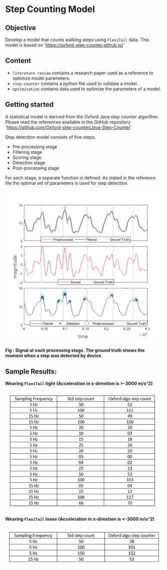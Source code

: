 # Step Counting Model

## Objective
Develop a model that counts walking steps using `FlexiTail` data. This model is based on 'https://oxford-step-counter.github.io/'

## Content
* `literature review` contains a research paper used as a reference to optimize model parameters.
* `step-counter` contains a python file used to validate a model.
* `optimisation` contains data used to optimize the parameters of a model.


  
## Getting started
    
A statistical model is derived from the Oxford Java step counter algorithm. Please read the references available in the GitHub repository 'https://github.com/Oxford-step-counter/Java-Step-Counter'

Step detection model consists of five steps:

* Pre-processing stage
* Filtering stage
* Scoring stage
* Detection stage
* Post-processing stage
    
For each stage, a separate function is defined. As stated in the reference file the optimal set of parameters is used for step detection.

![image](https://github.com/Swapnil-Rakshe/Swapnil-Rakshe/blob/main/Signal%20at%20each%20processing%20stage.png)

**Fig : Signal at each processing stage. The ground truth shows the moment when a step was detected by device.**

    

## Sample Results:

**Wearing `FlexiTail` tight (Acceleration in x-dirextion is >-3000 m/s^2)**

![image](https://github.com/Swapnil-Rakshe/Swapnil-Rakshe/blob/main/Wearing%20flexitail%20tight.png)



**Wearing `FlexiTail` loose (Acceleration in x-dirextion is <-3000 m/s^2)**

![image](https://github.com/Swapnil-Rakshe/Swapnil-Rakshe/blob/main/Wearing%20flexitail%20loose.png)

